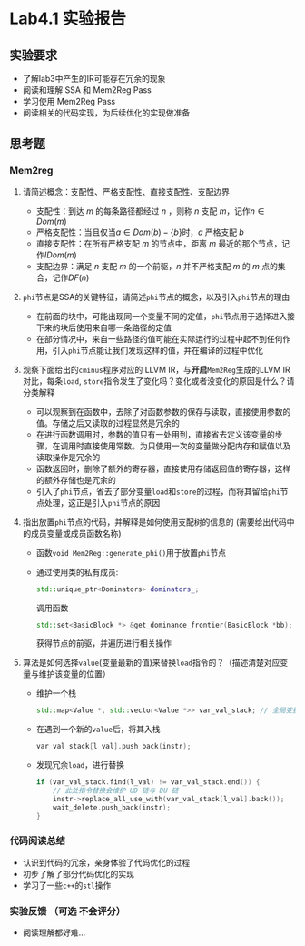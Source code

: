# Lab4.1 实验报告

## 实验要求

- 了解lab3中产生的IR可能存在冗余的现象
- 阅读和理解 SSA 和 Mem2Reg Pass
- 学习使用 Mem2Reg Pass
- 阅读相关的代码实现，为后续优化的实现做准备

## 思考题

### Mem2reg
1. 请简述概念：支配性、严格支配性、直接支配性、支配边界

    - 支配性：到达 $m$ 的每条路径都经过 $n$ ，则称 $n$ 支配 $m$，记作$n\in Dom(m)$
    - 严格支配性：当且仅当$a\in Dom(b)-\{b\}$时，$a$ 严格支配 $b$
    - 直接支配性：在所有严格支配 $m$ 的节点中，距离 $m$ 最近的那个节点，记作$IDom(m)$
    - 支配边界：满足 $n$ 支配 $m$ 的一个前驱，$n$ 并不严格支配 $m$ 的 $m$ 点的集合，记作$DF(n)$

2. `phi`节点是SSA的关键特征，请简述`phi`节点的概念，以及引入`phi`节点的理由

    - 在前面的块中，可能出现同一个变量不同的定值，`phi`节点用于选择进入接下来的块后使用来自哪一条路径的定值
    - 在部分情况中，来自一些路径的值可能在实际运行的过程中起不到任何作用，引入`phi`节点能让我们发现这样的值，并在编译的过程中优化

3. 观察下面给出的`cminus`程序对应的 LLVM IR，与**开启**`Mem2Reg`生成的LLVM IR对比，每条`load`, `store`指令发生了变化吗？变化或者没变化的原因是什么？请分类解释

    - 可以观察到在函数中，去除了对函数参数的保存与读取，直接使用参数的值。存储之后又读取的过程显然是冗余的
    - 在进行函数调用时，参数的值只有一处用到，直接省去定义该变量的步骤，在调用时直接使用常数。为只使用一次的变量做分配内存和赋值以及读取操作是冗余的
    - 函数返回时，删除了额外的寄存器，直接使用存储返回值的寄存器，这样的额外存储也是冗余的
    - 引入了`phi`节点，省去了部分变量`load`和`store`的过程，而将其留给`phi`节点处理，这正是引入`phi`节点的原因

4. 指出放置`phi`节点的代码，并解释是如何使用支配树的信息的 (需要给出代码中的成员变量或成员函数名称)

    - 函数`void Mem2Reg::generate_phi()`用于放置`phi`节点

    - 通过使用类的私有成员:

        ```c++
        std::unique_ptr<Dominators> dominators_;
        ```

        调用函数

        ```c++
        std::set<BasicBlock *> &get_dominance_frontier(BasicBlock *bb);
        ```

        获得节点的前驱，并遍历进行相关操作

5. 算法是如何选择`value`(变量最新的值)来替换`load`指令的？（描述清楚对应变量与维护该变量的位置）

    - 维护一个栈

        ```c++
        std::map<Value *, std::vector<Value *>> var_val_stack; // 全局变量初值提前存入栈中
        ```

    - 在遇到一个新的`value`后，将其入栈

        ```c++
        var_val_stack[l_val].push_back(instr);
        ```

    - 发现冗余`load`，进行替换

        ```c++
        if (var_val_stack.find(l_val) != var_val_stack.end()) {
            // 此处指令替换会维护 UD 链与 DU 链
            instr->replace_all_use_with(var_val_stack[l_val].back());
            wait_delete.push_back(instr);
        }
        ```

### 代码阅读总结

- 认识到代码的冗余，亲身体验了代码优化的过程
- 初步了解了部分代码优化的实现
- 学习了一些`c++`的`stl`操作

### 实验反馈 （可选 不会评分）

- 阅读理解都好难...
